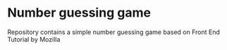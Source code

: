 # Number guessing game
Repository contains a simple number guessing game based on Front End Tutorial by Mozilla
